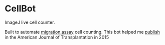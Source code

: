 # CellBot
ImageJ live cell counter.

Built to automate [migration assay](https://www.youtube.com/watch?v=6SON7VAA5-k) cell counting.
This bot helped me [publish](https://pubmed.ncbi.nlm.nih.gov/25693473/) in the American Journal of Transplantation in 2015
